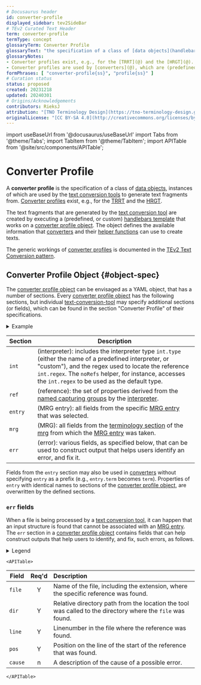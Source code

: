 ```yaml
---
# Docusaurus header
id: converter-profile
displayed_sidebar: tev2SideBar
# TEv2 Curated Text Header
term: converter-profile
termType: concept
glossaryTerm: Converter Profile
glossaryText: "the specification of a class of [data objects](handlebars-object@), instances of which are used by specific [text conversion tools](@) to generate text fragments from."
glossaryNotes:
- Converter profiles exist, e.g., for the [TRRT](@) and the [HRGT](@).
- Converter profiles are used by [converters](@), which are (predefined or custom) [handlebars templates](@) that produce the generated text fragments.
formPhrases: [ "converter-profile{ss}", "profile{ss}" ]
# Curation status
status: proposed
created: 20231218
updated: 20240301
# Origins/Acknowledgements
contributors: RieksJ
attribution: "[TNO Terminology Design](https://tno-terminology-design.github.io/tev2-specifications/docs)"
originalLicense: "[CC BY-SA 4.0](http://creativecommons.org/licenses/by-sa/4.0/?ref=chooser-v1)"
---
```


import useBaseUrl from '@docusaurus/useBaseUrl'
import Tabs from '@theme/Tabs';
import TabItem from '@theme/TabItem';
import APITable from '@site/src/components/APITable';

# Converter Profile

A **converter profile** is the specification of a class of [data objects](handlebars-object@), instances of which are used by the [text conversion tools](@) to generate text fragments from. [Converter profiles](@) exist, e.g., for the [TRRT](@) and the [HRGT](@).

The text fragments that are generated by the [text conversion tool](@) are created by executing a (predefined, or custom) [handlebars template](@) that works on a [converter profile object](@). The object defines the available information that [converters](@) and their [helper functions](@) can use to create texts.

The generic workings of [converter profiles](@) is documented in the [TEv2 Text Conversion pattern](/docs/overview/tev2-text-conversion).

## Converter Profile Object {#object-spec}

The [converter profile object](@) can be envisaged as a YAML object, that has a number of sections. Every [converter profile object](@) has the following sections, but individual [text-conversion-tool](@) may specify additional sections (or fields), which can be found in the section "Converter Profile" of their specifications.

<details>
  <summary>Example</summary>
Here is an example of what a [converter profile object](@) might look like for the [TermRef](@) `[converter profile object](@)`

~~~ yaml
int:
  type: "default"
  regex: /(?:(?<=[^`\\])|^)\[(?=[^@\n\]]+\]\([^@)]*@[:a-z0-9_-]*\))(?<showtext>[^@\n\]]+)\]\((?:(?:(?<type>[a-z0-9_-]*):)?)(?:(?<term>[^@\n:#)]*?)?(?:#(?<trait>[^@\n:#)]*))?)?@(?<scopetag>[a-z0-9_-]*)(?::(?<vsntag>[a-z0-9_-]*))?\)/g
ref:
  showtext: "converter profile object"
  type: ""
  term: "converter-profile"
  trait: "object"
  scopetag: ""
  vsntag: ""
entry:
  id: "converter-profile"
  displayed_sidebar: "tev2SideBar"
  term: "converter-profile"
  termType: "concept"
  glossaryTerm: "Converter Profile"
  glossaryText: "a data object, of a type that is specific for a [text conversion tool](@), that [converters](@) use to create texts by which the [tool](text-conversion-tool@) will replace the text constructs that are located by its [interpreter](@)."
  grouptags: []
  formPhrases:
    - "converter-profile"
    - "converter-profiles"
    - "converter-profile-s"
  status: "proposed"
  scopetag: "termdsn"
  locator: "converter-profile.md"
  navurl: "https://tno-terminology-design.github.io/tev2-specifications/docs/terms/converter-profile"
  headingids:
    - "converter-profile"
    - "object-spec"
    - "`err`-fields"
    - "helpers"
    - "capfirst"
    - "ifvalue"
    - "localize"
    - "norefs"
    - "regularize"
  termid: "concept:converter-profile"
  vsntag: "documentation"
mrg:
  scopetag: "tev2"
  scopedir: "https://github.com/tno-terminology-design/tev2-specifications/tree/master/docs"
  curatedir: "terms"
  glossarydir: "glossaries"
  defaultvsn: "documentation"
  website: "https://tno-terminology-design.github.io/tev2-specifications/docs"
  navpath: "/terms"
  navid: "id"
  license: "LICENSE.md"
  statuses:
    - "proposed"
    - "approved"
    - "deprecated"
  defaulttype: "concept"
  vsntag: "documentation"
  altvsntags:
    - "latest"
err:
  file: "31-trrt.md"
  dir: "/specs/tools"
  line: 73
  pos: 9
  cause: ""
~~~

</details>

| Section | Description |
| ------- | ----------- |
| `int`   | (interpreter): includes the interpreter type `int.type` (either the name of a predefined interpreter, or "custom"), and the regex used to locate the reference `int.regex`. The `noRefs` helper, for instance, accesses the `int.regex` to be used as the default type. |
| `ref`   | (reference): the set of properties derived from the [named capturing groups](@) by the [interpreter](@). |
| `entry` | (MRG entry): all fields from the specific [MRG entry](@) that was selected. | 
| `mrg`   | (MRG): all fields from the [terminology section](mrg#terminology@) of the [mrg](@) from which the [MRG entry](@) was taken. |
| `err`   | (error): various fields, as specified below, that can be used to construct output that helps users identify an error, and fix it. |

Fields from the `entry` section may also be used in [converters](@) without specifying `entry` as a prefix (e.g., `entry.term` becomes `term`). Properties of `entry` with identical names to sections of the [converter profile object](@), are overwritten by the defined sections.

### `err` fields

When a file is being processed by a [text conversion tool](@), it can happen that an input structure is found that cannot be associated with an [MRG entry](@). The `err` section in a [converter profile object](@) contains fields that can help construct outputs that help users to identify, and fix, such errors, as follows.

<details>
  <summary>Legend</summary>

1. **`Field`** contains the field name;
2. **`Req'd`** specifies whether (`Y`) or not (`n`, or `F`) the field is always populated, or optional.
3. **`Description`** specifies the meaning of the field, and other things you may need to know, e.g. why it is needed, a required syntax, etc.

</details>

```mdx-code-block
<APITable>
```

| Field           | Req'd | Description |
| --------------- | :---: | :---------- |
| `file`          |   Y   | Name of the file, including the extension, where the specific reference was found. |
| `dir`           |   Y   | Relative directory path from the location the tool was called to the directory where the `file` was found. |
| `line`          |   Y   | Linenumber in the file where the reference was found. |
| `pos`           |   Y   | Position on the line of the start of the reference that was found. |
| `cause`         |   n   | A description of the cause of a possible error. |

```mdx-code-block
</APITable>
```
